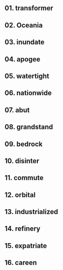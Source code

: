 ## 01. transformer

## 02. Oceania

## 03. inundate

## 04. apogee

## 05. watertight

## 06. nationwide

## 07. abut

## 08. grandstand

## 09. bedrock

## 10. disinter

## 11. commute

## 12. orbital

## 13. industrialized

## 14. refinery

## 15. expatriate

## 16. careen
